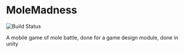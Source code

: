 # MoleMadness
![Build Status](http://unitybuildbadge.azurewebsites.net/api/status/ea65de25-0ffb-40a8-b569-9a4eb2696380)


A mobile game of mole battle, done for a game design module, done in unity
